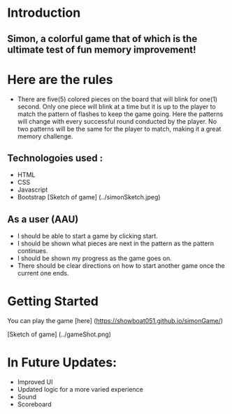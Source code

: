 # Introduction

## Simon, a colorful game that of which is the ultimate test of fun memory improvement!

# Here are the rules

* There are five(5) colored pieces on the board that will blink for one(1) second.  Only one piece will blink at a time but it is up to the player to match the pattern of flashes to keep the game going. Here the patterns will change with every successful round conducted by the player.  No two patterns will be the same for the player to match, making it a great memory challenge.

## Technologoies used :
* HTML
* CSS 
* Javascript
* Bootstrap
[Sketch of game] (../simonSketch.jpeg)



## As a user (AAU)
* I should be able to start a game by clicking start.
* I should be shown what pieces are next in the pattern as the pattern continues.
* I should be shown my progress as the game goes on. 
* There should be clear directions on how to start another game once the current one ends.


# Getting Started
You can play the game [here] (https://showboat051.github.io/simonGame/)

[Sketch of game] (../gameShot.png)


# In Future Updates:
* Improved UI
* Updated logic for a more varied experience
* Sound
* Scoreboard